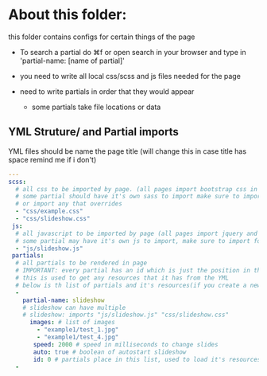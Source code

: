 # About this folder:

this folder contains configs for certain things of the page
- To search a partial do ⌘f or open search in your browser and type in 'partial-name: [name of partial]'

- you need to write all local css/scss and js files needed for the page
- need to write partials in order that they would appear
  - some partials take file locations or data


## YML Struture/ and Partial imports
YML files should be name the page title (will change this in case title has space remind me if i don't)
```YAML
---
scss:
  # all css to be imported by page. (all pages import bootstrap css in default layout)
  # some partial should have it's own sass to import make sure to import it to have it's style
  # or import any that overrides
  - "css/example.css"
  - "css/slideshow.css"
 js:
  # all javascript to be imported by page (all pages import jquery and bootstrap js in default layout)
  # some partial may have it's own js to import, make sure to import for functionality
  - "js/slideshow.js"
 partials:
  # all partials to be rendered in page
  # IMPORTANT: every partial has an id which is just the position in the list
  # this is used to get any resources that it has from the YML
  # below is th list of partials and it's resources(if you create a new one make sure to update this)
  - 
    partial-name: slideshow 
    # slideshow can have multiple
    # slideshow: imports "js/slideshow.js" "css/slideshow.css" 
      images: # list of images
        - "example1/test_1.jpg"
        - "example1/test_4.jpg"
       speed: 2000 # speed in milliseconds to change slides
       auto: true # boolean of autostart slideshow
       id: 0 # partials place in this list, used to load it's resources
  - 
```
